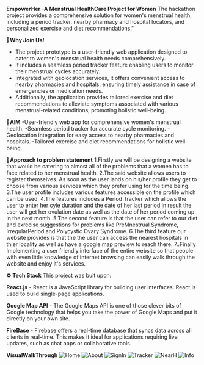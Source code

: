 **EmpowerHer -A Menstrual HealthCare Project for Women**
The hackathon project provides a comprehensive solution for women's menstrual health, including a period tracker, nearby pharmacy and hospital locators, and personalized exercise and diet recommendations."

**👋Why Join Us!**
- The project prototype is a user-friendly web application designed to cater to women's menstrual health needs comprehensively.
- It includes a seamless period tracker feature enabling users to monitor their menstrual cycles accurately.
- Integrated with geolocation services, it offers convenient access to nearby pharmacies and hospitals, ensuring timely assistance in case of emergencies or medication needs.
- Additionally, the application provides tailored exercise and diet recommendations to alleviate symptoms associated with various menstrual-related conditions, promoting holistic well-being.

**🎯AIM**
-User-friendly web app for comprehensive women's menstrual health.
-Seamless period tracker for accurate cycle monitoring.
-Geolocation integration for easy access to nearby pharmacies and hospitals.
-Tailored exercise and diet recommendations for holistic well-being.

**🤔Approach to problem statement**
1.Firstly we will be designing a website that would be catering to almost all of the problems that a women has to face related to her menstrual health.
2.The said website allows users to register themselves. As soon as the user lands on his/her profile they get to choose from various services which they prefer using for the time being.
3.The user profile includes various features accessible on the profile which can be used.
4.The features includes a Period Tracker which allows the user to enter her cyle duration and the date of her last period in result the user will get her ovulation date as well as the date of her period coming up in the next month.
5.The second feature is that the user can refer to our diet and exrecise suggestions for problems like PreMnestrual Syndrome, IrregularPeriod and Polycystic Ovary Syndrome.
6.The third feature our website provides is that the the user can access the nearest hospitals in thier locality as well as have a google map preview to reach there.
7..Finally Implementing a user friendly interface of the entire website so that people with even little knowledge of internet browsing can easily walk through the website and enjoy it's services.

**⚙️ Tech Stack**
This project was buit upon:
 
 **React.js** - React is a JavaScript library for building user interfaces. React is used to build single-page applications.
 
 **Google Map API** - The Google Maps API is one of those clever bits of Google technology that helps you take the power of Google Maps and put it directly on your own site.
 
 **FireBase** - Firebase offers a real-time database that syncs data across all clients in real-time. This makes it ideal for applications requiring live updates, such as chat apps or collaborative tools.

**VisualWalkThrough**
![Home](https://github.com/sanaya56/ByteVerse_EmpowerHer/assets/102890717/42cb5dbf-bd26-4f17-a4fe-0ee5a3ab0fe7)
![About](https://github.com/sanaya56/ByteVerse_EmpowerHer/assets/102890717/1babda6d-2ed2-455a-ac82-80fee8ea6fa8)
![SignIn](https://github.com/sanaya56/ByteVerse_EmpowerHer/assets/102890717/5ad55933-d9be-45e2-abc0-e1e2f3d2ff1a)
![Tracker](https://github.com/sanaya56/ByteVerse_EmpowerHer/assets/102890717/d34e2693-c4e0-4b20-b545-a0d4da5dff12)
![NearH](https://github.com/sanaya56/ByteVerse_EmpowerHer/assets/102890717/4fe52949-9971-491e-ab13-8f1ce695ebb9)
![Info](https://github.com/sanaya56/ByteVerse_EmpowerHer/assets/102890717/adf57677-432f-4c4d-8ef5-0d6b8e46dbda)




 

